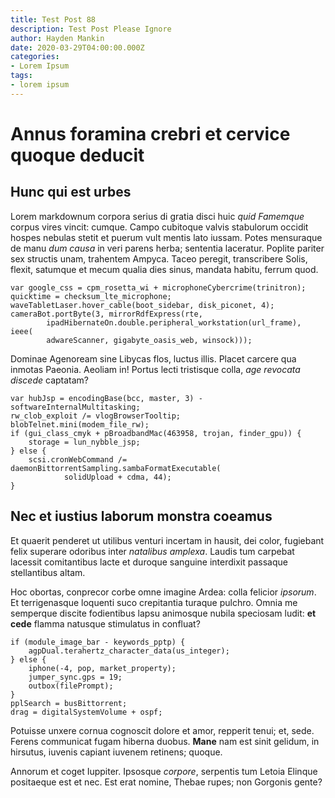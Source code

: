 ```yaml
---
title: Test Post 88
description: Test Post Please Ignore
author: Hayden Mankin
date: 2020-03-29T04:00:00.000Z
categories:
- Lorem Ipsum
tags:
- lorem ipsum
---
```


# Annus foramina crebri et cervice quoque deducit

## Hunc qui est urbes

Lorem markdownum corpora serius di gratia disci huic *quid Famemque* corpus
vires vincit: cumque. Campo cubitoque valvis stabulorum occidit hospes nebulas
stetit et puerum vult mentis lato iussam. Potes mensuraque de manu *dum causa*
in veri parens herba; sententia laceratur. Poplite pariter sex structis unam,
trahentem Ampyca. Taceo peregit, transcribere Solis, flexit, satumque et mecum
qualia dies sinus, mandata habitu, ferrum quod.

```
var google_css = cpm_rosetta_wi + microphoneCybercrime(trinitron);
quicktime = checksum_lte_microphone;
waveTabletLaser.hover_cable(boot_sidebar, disk_piconet, 4);
cameraBot.portByte(3, mirrorRdfExpress(rte,
        ipadHibernateOn.double.peripheral_workstation(url_frame), ieee(
        adwareScanner, gigabyte_oasis_web, winsock)));
```

Dominae Agenoream sine Libycas flos, luctus illis. Placet carcere qua inmotas
Paeonia. Aeoliam in! Portus lecti tristisque colla, *age revocata discede*
captatam?

```
var hubJsp = encodingBase(bcc, master, 3) - softwareInternalMultitasking;
rw_clob_exploit /= vlogBrowserTooltip;
blobTelnet.mini(modem_file_rw);
if (gui_class_cmyk + pBroadbandMac(463958, trojan, finder_gpu)) {
    storage = lun_nybble_jsp;
} else {
    scsi.cronWebCommand /= daemonBittorrentSampling.sambaFormatExecutable(
            solidUpload + cdma, 44);
}
```

## Nec et iustius laborum monstra coeamus

Et quaerit penderet ut utilibus venturi incertam in hausit, dei color, fugiebant
felix superare odoribus inter *natalibus amplexa*. Laudis tum carpebat lacessit
comitantibus lacte et duroque sanguine interdixit passaque stellantibus altam.

Hoc obortas, conprecor corbe omne imagine Ardea: colla felicior *ipsorum*. Et
terrigenasque loquenti suco crepitantia turaque pulchro. Omnia me semperque
discite fodientibus lapsu animosque nubila speciosam ludit: **et cede** flamma
natusque stimulatus in confluat?

```
if (module_image_bar - keywords_pptp) {
    agpDual.terahertz_character_data(us_integer);
} else {
    iphone(-4, pop, market_property);
    jumper_sync.gps = 19;
    outbox(filePrompt);
}
pplSearch = busBittorrent;
drag = digitalSystemVolume + ospf;
```

Potuisse unxere cornua cognoscit dolore et amor, repperit tenui; et, sede.
Ferens communicat fugam hiberna duobus. **Mane** nam est sinit gelidum, in
hirsutus, iuvenis capiant iuvenem retinens; quoque.

Annorum et coget Iuppiter. Ipsosque *corpore*, serpentis tum Letoia Elinque
positaeque est et nec. Est erat nomine, Thebae rupes; non Gorgonis gente?
